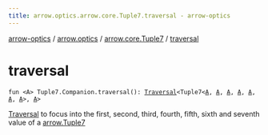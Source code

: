```yaml
---
title: arrow.optics.arrow.core.Tuple7.traversal - arrow-optics
---
```


[arrow-optics](../../index.html) / [arrow.optics](../index.html) / [arrow.core.Tuple7](index.html) / [traversal](./traversal.html)

# traversal

`fun <A> Tuple7.Companion.traversal(): `[`Traversal`](../-traversal.html)`<Tuple7<`[`A`](traversal.html#A)`, `[`A`](traversal.html#A)`, `[`A`](traversal.html#A)`, `[`A`](traversal.html#A)`, `[`A`](traversal.html#A)`, `[`A`](traversal.html#A)`, `[`A`](traversal.html#A)`>, `[`A`](traversal.html#A)`>`

[Traversal](../-traversal.html) to focus into the first, second, third, fourth, fifth, sixth and seventh value of a [arrow.Tuple7](#)

